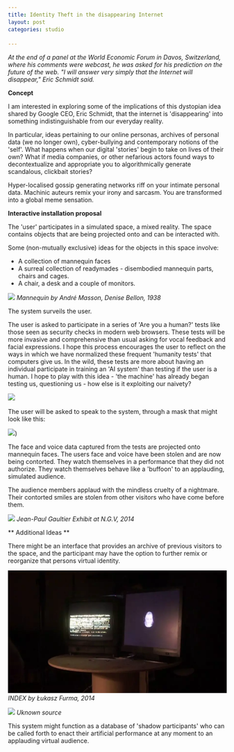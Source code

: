 ```yaml
---
title: Identity Theft in the disappearing Internet
layout: post
categories: studio

---
```


_At the end of a panel at the World Economic Forum in Davos, Switzerland, where his comments were webcast, he was asked for his prediction on the future of the web. "I will answer very simply that the Internet will disappear," Eric Schmidt said._

**Concept**

I am interested in exploring some of the implications of this dystopian idea shared by Google CEO, Eric Schmidt, that the internet is 'disappearing' into something indistinguishable from our everyday reality.

In particular, ideas pertaining to our online personas, archives of personal data (we no longer own), cyber-bullying and contemporary notions of the 'self'. What happens when our digital 'stories' begin to take on lives of their own? What if media companies, or other nefarious actors found ways to decontextualize and appropriate you to algorithmically generate scandalous, clickbait stories?

Hyper-localised gossip generating networks riff on your intimate personal data. Machinic auteurs remix your irony and sarcasm. You are transformed into a global meme sensation.


**Interactive installation proposal**

The 'user' participates in a simulated space, a mixed reality. The space contains objects that are being projected onto and can be interacted with.

Some (non-mutually exclusive) ideas for the objects in this space involve:
* A collection of mannequin faces
* A surreal collection of readymades - disembodied mannequin parts, chairs and cages.
* A chair, a desk and a couple of monitors.

![](https://blondesongstress.files.wordpress.com/2014/02/andrc3a9-masson-surrealist-mannequin-head-in-a-cage-19381.jpg)
_Mannequin by André Masson, Denise Bellon, 1938_

The system surveils the user.

The user is asked to participate in a series of 'Are you a human?' tests like those seen as security checks in modern web browsers. These tests will be more invasive and comprehensive than usual asking for vocal feedback and facial expressions. I hope this process encourages the user to reflect on the ways in which we have normalized these frequent 'humanity tests' that computers give us. In the wild, these tests are more about having an individual participate in training an 'AI system' than testing if the user is a human. I hope to play with this idea - 'the machine' has already began testing us, questioning us - how else is it exploiting our naivety?

![](http://cdn.access-ai.com/wp-content/uploads/2017/03/1417716998-google-says-rip-captcha-sort-of-610x500.jpg)

The user will be asked to speak to the system, through a mask that might look like this:

![](https://images-na.ssl-images-amazon.com/images/I/61dwPV5niOL._SY355_.jpg))

The face and voice data captured from the tests are projected onto mannequin faces. The users face and voice have been stolen and are now being contorted.  They watch themselves in a performance that they did not authorize. They watch themselves behave like a 'buffoon' to an applauding, simulated audience.

The audience members applaud with the mindless cruelty of a nightmare. Their contorted smiles are stolen from other visitors who have come before them.

![](https://i.ytimg.com/vi/-l1EbxZNBfU/maxresdefault.jpg)
_Jean-Paul Gaultier Exhibit at N.G.V, 2014_


** Additional Ideas **

There might be an interface that provides an archive of previous visitors to the space, and the participant may have the option to further remix or reorganize that persons virtual identity.

![](/blog/assets/index.PNG)
_INDEX by Łukasz Furma, 2014_

![](https://i.ytimg.com/vi/lEtiuVVuWL8/maxresdefault.jpg)
_Uknown source_

This system might function as a database of 'shadow participants' who can be called forth to enact their artificial performance at any moment to an applauding virtual audience.
